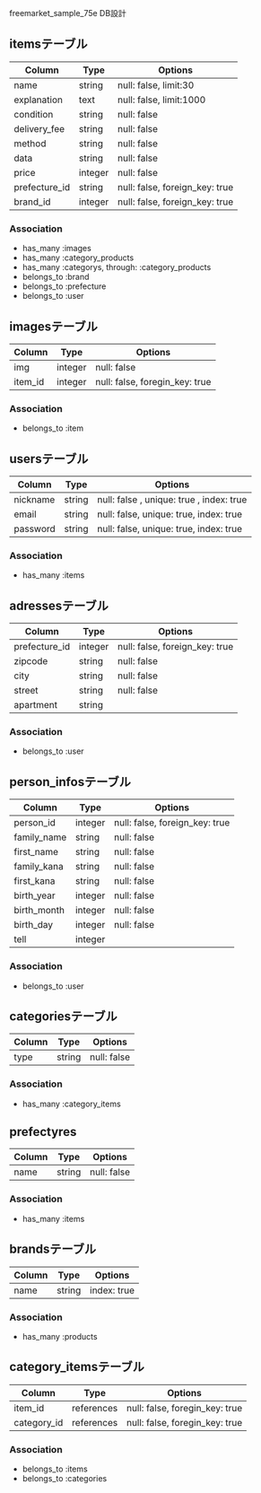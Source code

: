 freemarket_sample_75e DB設計

## itemsテーブル
|Column|Type|Options|
|------|----|-------|
|name|string|null: false, limit:30|
|explanation|text|null: false, limit:1000|
|condition|string|null: false|
|delivery_fee|string|null: false|
|method|string|null: false|
|data|string|null: false|
|price|integer|null: false|
|prefecture_id|string|null: false, foreign_key: true|
|brand_id|integer|null: false, foreign_key: true|
### Association
- has_many :images
- has_many :category_products
- has_many :categorys,  through: :category_products
- belongs_to :brand
- belongs_to :prefecture
- belongs_to :user

## imagesテーブル
|Column|Type|Options|
|------|----|-------|
|img|integer|null: false|
|item_id|integer|null: false, foregin_key: true|
### Association
- belongs_to :item

## usersテーブル
|Column|Type|Options|
|------|----|-------|
|nickname|string|null: false , unique: true , index: true|
|email   |string|null: false, unique: true, index: true|
|password|string|null: false, unique: true, index: true|
### Association
- has_many :items

## adressesテーブル
|Column|Type|Options|
|------|----|-------|
|prefecture_id |integer|null: false, foreign_key: true|
|zipcode       |string |null: false |
|city          |string |null: false |
|street        |string |null: false |
|apartment     |string | |
### Association
- belongs_to :user

## person_infosテーブル
|Column|Type|Options|
|------|----|-------|
|person_id  |integer|null: false, foreign_key: true|
|family_name|string |null: false |
|first_name |string |null: false |
|family_kana|string |null: false |
|first_kana |string |null: false |
|birth_year |integer|null: false |
|birth_month|integer|null: false |
|birth_day  |integer|null: false |
|tell       |integer| |
### Association
- belongs_to :user

## categoriesテーブル
|Column|Type|Options|
|------|----|-------|
|type|string|null: false|

### Association
- has_many :category_items

## prefectyres
|Column|Type|Options|
|------|----|-------|
|name|string|null: false|

### Association
- has_many :items

## brandsテーブル
|Column|Type|Options|
|------|----|-------|
|name|string|index: true|
### Association
- has_many :products

## category_itemsテーブル
|Column|Type|Options|
|------|----|-------|
|item_id|references|null: false, foregin_key: true|
|category_id|references|null: false, foregin_key: true|
### Association
- belongs_to :items
- belongs_to :categories